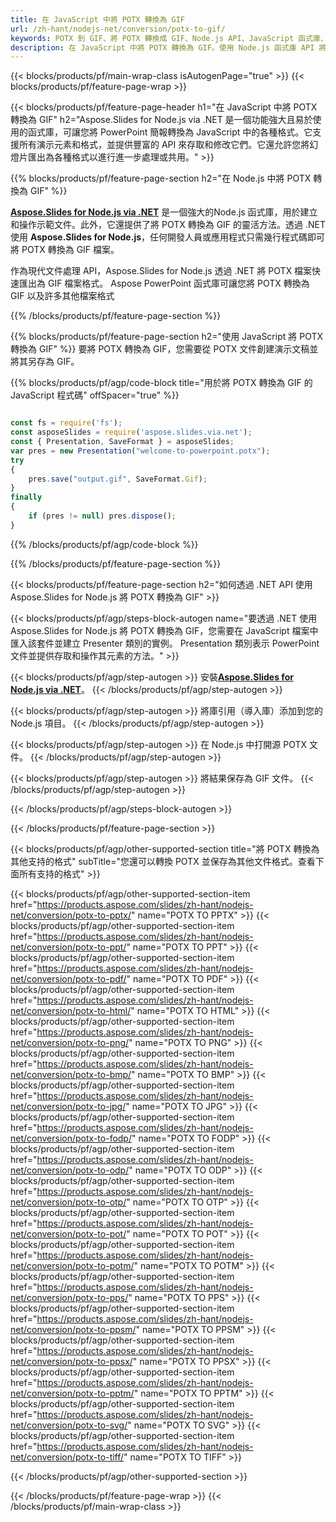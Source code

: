 ```yaml
---
title: 在 JavaScript 中將 POTX 轉換為 GIF
url: /zh-hant/nodejs-net/conversion/potx-to-gif/
keywords: POTX 到 GIF、將 POTX 轉換成 GIF、Node.js API、JavaScript 函式庫、POTX、GIF
description: 在 JavaScript 中將 POTX 轉換為 GIF。使用 Node.js 函式庫 API 將 POTX 檔案轉換為 GIF
---
```


{{< blocks/products/pf/main-wrap-class isAutogenPage="true" >}}
{{< blocks/products/pf/feature-page-wrap >}}

{{< blocks/products/pf/feature-page-header h1="在 JavaScript 中將 POTX 轉換為 GIF" h2="Aspose.Slides for Node.js via .NET 是一個功能強大且易於使用的函式庫，可讓您將 PowerPoint 簡報轉換為 JavaScript 中的各種格式。它支援所有演示元素和格式，並提供豐富的 API 來存取和修改它們。它還允許您將幻燈片匯出為各種格式以進行進一步處理或共用。" >}}

{{% blocks/products/pf/feature-page-section h2="在 Node.js 中將 POTX 轉換為 GIF" %}}

[**Aspose.Slides for Node.js via .NET**](https://products.aspose.com/slides/zh-hant/nodejs-net/) 是一個強大的Node.js 函式庫，用於建立和操作示範文件。此外，它還提供了將 POTX 轉換為 GIF 的靈活方法。透過 .NET 使用 **Aspose.Slides for Node.js**，任何開發人員或應用程式只需幾行程式碼即可將 POTX 轉換為 GIF 檔案。

作為現代文件處理 API，Aspose.Slides for Node.js 透過 .NET 將 POTX 檔案快速匯出為 GIF 檔案格式。 Aspose PowerPoint 函式庫可讓您將 POTX 轉換為 GIF 以及許多其他檔案格式

{{% /blocks/products/pf/feature-page-section %}}

{{% blocks/products/pf/feature-page-section  h2="使用 JavaScript 將 POTX 轉換為 GIF" %}}
要將 POTX 轉換為 GIF，您需要從 POTX 文件創建演示文稿並將其另存為 GIF。

{{% blocks/products/pf/agp/code-block title="用於將 POTX 轉換為 GIF 的 JavaScript 程式碼" offSpacer="true" %}}

```javascript

const fs = require('fs');
const asposeSlides = require('aspose.slides.via.net');
const { Presentation, SaveFormat } = asposeSlides;
var pres = new Presentation("welcome-to-powerpoint.potx");
try
{
    pres.save("output.gif", SaveFormat.Gif);
}
finally
{
    if (pres != null) pres.dispose();
}
```


{{% /blocks/products/pf/agp/code-block %}}

{{% /blocks/products/pf/feature-page-section %}}

{{< blocks/products/pf/feature-page-section  h2="如何透過 .NET API 使用 Aspose.Slides for Node.js 將 POTX 轉換為 GIF" >}}

{{< blocks/products/pf/agp/steps-block-autogen name="要透過 .NET 使用 Aspose.Slides for Node.js 將 POTX 轉換為 GIF，您需要在 JavaScript 檔案中匯入該套件並建立 Presenter 類別的實例。 Presentation 類別表示 PowerPoint 文件並提供存取和操作其元素的方法。" >}}

{{< blocks/products/pf/agp/step-autogen >}}
安裝[**Aspose.Slides for Node.js via .NET**](https://products.aspose.com/slides/zh-hant/nodejs-net/)。
{{< /blocks/products/pf/agp/step-autogen >}}

{{< blocks/products/pf/agp/step-autogen >}}
將庫引用（導入庫）添加到您的 Node.js 項目。
{{< /blocks/products/pf/agp/step-autogen >}}

{{< blocks/products/pf/agp/step-autogen >}}
在 Node.js 中打開源 POTX 文件。
{{< /blocks/products/pf/agp/step-autogen >}}

{{< blocks/products/pf/agp/step-autogen >}}
將結果保存為 GIF 文件。
{{< /blocks/products/pf/agp/step-autogen >}}

{{< /blocks/products/pf/agp/steps-block-autogen >}}

{{< /blocks/products/pf/feature-page-section >}}

{{< blocks/products/pf/agp/other-supported-section title="將 POTX 轉換為其他支持的格式" subTitle="您還可以轉換 POTX 並保存為其他文件格式。查看下面所有支持的格式" >}}

{{< blocks/products/pf/agp/other-supported-section-item href="https://products.aspose.com/slides/zh-hant/nodejs-net/conversion/potx-to-pptx/" name="POTX TO PPTX" >}}
{{< blocks/products/pf/agp/other-supported-section-item href="https://products.aspose.com/slides/zh-hant/nodejs-net/conversion/potx-to-ppt/" name="POTX TO PPT" >}}
{{< blocks/products/pf/agp/other-supported-section-item href="https://products.aspose.com/slides/zh-hant/nodejs-net/conversion/potx-to-pdf/" name="POTX TO PDF" >}}
{{< blocks/products/pf/agp/other-supported-section-item href="https://products.aspose.com/slides/zh-hant/nodejs-net/conversion/potx-to-html/" name="POTX TO HTML" >}}
{{< blocks/products/pf/agp/other-supported-section-item href="https://products.aspose.com/slides/zh-hant/nodejs-net/conversion/potx-to-png/" name="POTX TO PNG" >}}
{{< blocks/products/pf/agp/other-supported-section-item href="https://products.aspose.com/slides/zh-hant/nodejs-net/conversion/potx-to-bmp/" name="POTX TO BMP" >}}
{{< blocks/products/pf/agp/other-supported-section-item href="https://products.aspose.com/slides/zh-hant/nodejs-net/conversion/potx-to-jpg/" name="POTX TO JPG" >}}
{{< blocks/products/pf/agp/other-supported-section-item href="https://products.aspose.com/slides/zh-hant/nodejs-net/conversion/potx-to-fodp/" name="POTX TO FODP" >}}
{{< blocks/products/pf/agp/other-supported-section-item href="https://products.aspose.com/slides/zh-hant/nodejs-net/conversion/potx-to-odp/" name="POTX TO ODP" >}}
{{< blocks/products/pf/agp/other-supported-section-item href="https://products.aspose.com/slides/zh-hant/nodejs-net/conversion/potx-to-otp/" name="POTX TO OTP" >}}
{{< blocks/products/pf/agp/other-supported-section-item href="https://products.aspose.com/slides/zh-hant/nodejs-net/conversion/potx-to-pot/" name="POTX TO POT" >}}
{{< blocks/products/pf/agp/other-supported-section-item href="https://products.aspose.com/slides/zh-hant/nodejs-net/conversion/potx-to-potm/" name="POTX TO POTM" >}}
{{< blocks/products/pf/agp/other-supported-section-item href="https://products.aspose.com/slides/zh-hant/nodejs-net/conversion/potx-to-pps/" name="POTX TO PPS" >}}
{{< blocks/products/pf/agp/other-supported-section-item href="https://products.aspose.com/slides/zh-hant/nodejs-net/conversion/potx-to-ppsm/" name="POTX TO PPSM" >}}
{{< blocks/products/pf/agp/other-supported-section-item href="https://products.aspose.com/slides/zh-hant/nodejs-net/conversion/potx-to-ppsx/" name="POTX TO PPSX" >}}
{{< blocks/products/pf/agp/other-supported-section-item href="https://products.aspose.com/slides/zh-hant/nodejs-net/conversion/potx-to-pptm/" name="POTX TO PPTM" >}}
{{< blocks/products/pf/agp/other-supported-section-item href="https://products.aspose.com/slides/zh-hant/nodejs-net/conversion/potx-to-svg/" name="POTX TO SVG" >}}
{{< blocks/products/pf/agp/other-supported-section-item href="https://products.aspose.com/slides/zh-hant/nodejs-net/conversion/potx-to-tiff/" name="POTX TO TIFF" >}}


{{< /blocks/products/pf/agp/other-supported-section >}}

{{< /blocks/products/pf/feature-page-wrap >}}
{{< /blocks/products/pf/main-wrap-class >}}